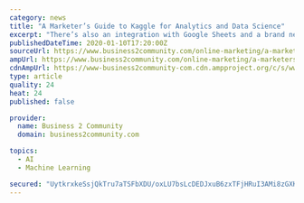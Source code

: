 ```yaml
---
category: news
title: "A Marketer’s Guide to Kaggle for Analytics and Data Science"
excerpt: "There’s also an integration with Google Sheets and a brand new one with Google AutoML (see the next section). I wouldn’t be surprised to see more integrations since Kaggle is now part of Google Cloud. 5. Machine learning with Kaggle: High-quality machine learning and AI with zero code. Integration with Google’s AutoML was announced in ..."
publishedDateTime: 2020-01-10T17:20:00Z
sourceUrl: https://www.business2community.com/online-marketing/a-marketers-guide-to-kaggle-for-analytics-and-data-science-02274475
ampUrl: https://www.business2community.com/online-marketing/a-marketers-guide-to-kaggle-for-analytics-and-data-science-02274475/amp
cdnAmpUrl: https://www-business2community-com.cdn.ampproject.org/c/s/www.business2community.com/online-marketing/a-marketers-guide-to-kaggle-for-analytics-and-data-science-02274475/amp
type: article
quality: 24
heat: 24
published: false

provider:
  name: Business 2 Community
  domain: business2community.com

topics:
  - AI
  - Machine Learning

secured: "UytkrxkeSsjQkTru7aTSFbXDU/oxLU7bsLcDEDJxuB6zxTFjHRuI3AMi8zGXKFkJoXsv6Yum5c82HThKAABrENU4EUrU2Q/SKZksVOIS1UOjK8oP/Kc8RrbaQwlWP/tRp/WSLSWPNgb9IXSJPYSngrdF+YHKcoCPk990Wjm1A0SigeVFLXIHtF2JrNPn58rb2dQ7uCP3ysb1yU6LAqlrGw2O9+fdzfCEwtkvg7eKbqSWYNnGF3fgQfRyYDSr3E8FmAG+NiY9zF6ocyEnPVLLodv+V4lSlK1KUveDZ+deHxtOSKySDwNLPMV66Gnz/HmMceVE65bboEFmzhfFyeJvLO4qEsmyCip5Wl1aYMbNFfLczX/fSIAthLZF1a4WR9BaN+yrqXvzy3fNtYjvgFECOB0D6k0vBeMSGLspF6NrotJmbgkOGXeqTn5eAqchpymmB5T1BWdPWLCsQ3x+JW6xDw==;UfrPm9Nx+8u4qtwYU/6aZw=="
---
```


